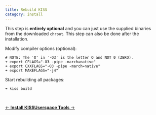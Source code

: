 ```yaml
---
title: Rebuild KISS
category: install
---
```


This step is **entirely optional** and you can just use the supplied binaries from the downloaded `chroot`. This step can also be done after the installation.

Modify compiler options (optional):

```
# NOTE: The 'O' in '-O3' is the letter O and NOT 0 (ZERO).
➜ export CFLAGS="-O3 -pipe -march=native"
➜ export CXXFLAGS="-O3 -pipe -march=native"
➜ export MAKEFLAGS="-j4"
```

Start rebuilding all packages:

```
➜ kiss build
```

<br>

[<- **Install KISS**](https://getkiss.org/install/install-kiss/)<span class=r>[**Userspace Tools** ->](https://getkiss.org/install/userspace-tools/)</span>

<br>
